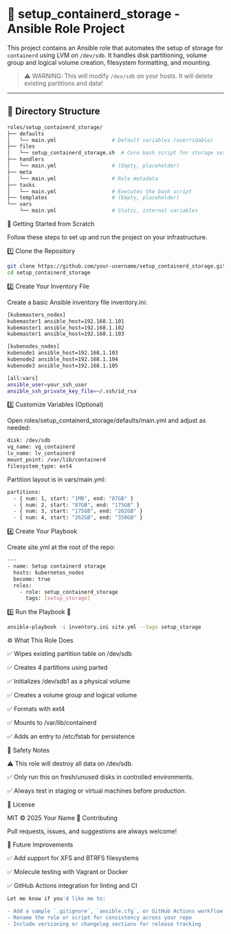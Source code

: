 # 🐳 setup_containerd_storage - Ansible Role Project

This project contains an Ansible role that automates the setup of storage for `containerd` using LVM on `/dev/sdb`. It handles disk partitioning, volume group and logical volume creation, filesystem formatting, and mounting.

> ⚠️ WARNING: This will modify `/dev/sdb` on your hosts. It will delete existing partitions and data!

---

## 📁 Directory Structure

```bash
roles/setup_containerd_storage/
├── defaults
│   └── main.yml                  # Default variables (overridable)
├── files
│   └── setup_containerd_storage.sh  # Core bash script for storage setup
├── handlers
│   └── main.yml                  # (Empty, placeholder)
├── meta
│   └── main.yml                  # Role metadata
├── tasks
│   └── main.yml                  # Executes the bash script
├── templates                     # (Empty, placeholder)
└── vars
    └── main.yml                  # Static, internal variables
```

🚀 Getting Started from Scratch

Follow these steps to set up and run the project on your infrastructure.

1️⃣ Clone the Repository

```bash
git clone https://github.com/your-username/setup_containerd_storage.git
cd setup_containerd_storage
```

2️⃣ Create Your Inventory File

Create a basic Ansible inventory file inventory.ini:

```bash
[kubemasters_nodes]
kubemaster1 ansible_host=192.168.1.101
kubemaster1 ansible_host=192.168.1.102
kubemaster1 ansible_host=192.168.1.103

[kubenodes_nodes]
kubenode1 ansible_host=192.168.1.103
kubenode2 ansible_host=192.168.1.104
kubenode3 ansible_host=192.168.1.105

[all:vars]
ansible_user=your_ssh_user
ansible_ssh_private_key_file=~/.ssh/id_rsa
```

3️⃣ Customize Variables (Optional)

Open roles/setup_containerd_storage/defaults/main.yml and adjust as needed:

```bash
disk: /dev/sdb
vg_name: vg_containerd
lv_name: lv_containerd
mount_point: /var/lib/containerd
filesystem_type: ext4
```

Partition layout is in vars/main.yml:

```bash
partitions:
  - { num: 1, start: "1MB", end: "87GB" }
  - { num: 2, start: "87GB", end: "175GB" }
  - { num: 3, start: "175GB", end: "262GB" }
  - { num: 4, start: "262GB", end: "350GB" }
```

4️⃣ Create Your Playbook

Create site.yml at the root of the repo:

```bash
---
- name: Setup containerd storage
  hosts: kubernetes_nodes
  become: true
  roles:
    - role: setup_containerd_storage
      tags: [setup_storage]
```

5️⃣ Run the Playbook 🎯

```bash
ansible-playbook -i inventory.ini site.yml --tags setup_storage
```

⚙️ What This Role Does

✅ Wipes existing partition table on /dev/sdb

✅ Creates 4 partitions using parted

✅ Initializes /dev/sdb1 as a physical volume

✅ Creates a volume group and logical volume

✅ Formats with ext4

✅ Mounts to /var/lib/containerd

✅ Adds an entry to /etc/fstab for persistence


🧪 Safety Notes

⚠️ This role will destroy all data on /dev/sdb.

✅ Only run this on fresh/unused disks in controlled environments.

✅ Always test in staging or virtual machines before production.

📜 License

MIT © 2025 Your Name
🤝 Contributing

Pull requests, issues, and suggestions are always welcome!

🧭 Future Improvements

✅ Add support for XFS and BTRFS filesystems

✅ Molecule testing with Vagrant or Docker

✅ GitHub Actions integration for linting and CI

```bash
Let me know if you'd like me to:

- Add a sample `.gitignore`, `ansible.cfg`, or GitHub Actions workflow
- Rename the role or script for consistency across your repo
- Include versioning or changelog sections for release tracking
```    








